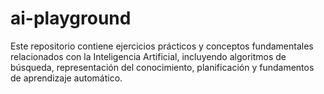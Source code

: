 # ai-playground
Este repositorio contiene ejercicios prácticos y conceptos fundamentales relacionados con la Inteligencia Artificial, incluyendo algoritmos de búsqueda, representación del conocimiento, planificación y fundamentos de aprendizaje automático.
